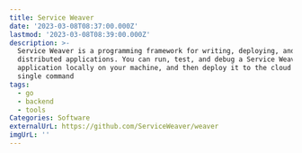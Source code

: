 ```yaml
---
title: Service Weaver
date: '2023-03-08T08:37:00.000Z'
lastmod: '2023-03-08T08:39:00.000Z'
description: >-
  Service Weaver is a programming framework for writing, deploying, and managing
  distributed applications. You can run, test, and debug a Service Weaver
  application locally on your machine, and then deploy it to the cloud with a
  single command
tags:
  - go
  - backend
  - tools
Categories: Software
externalUrL: https://github.com/ServiceWeaver/weaver
imgUrL: ''
---
```

